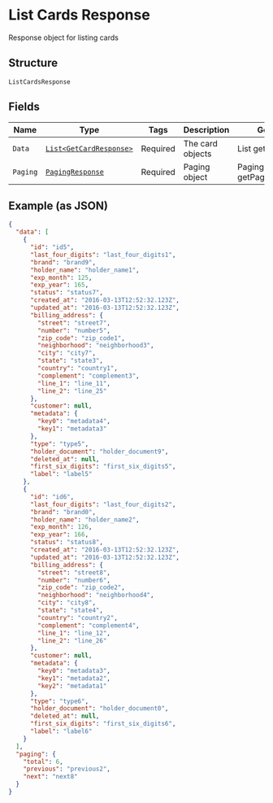 
# List Cards Response

Response object for listing cards

## Structure

`ListCardsResponse`

## Fields

| Name | Type | Tags | Description | Getter | Setter |
|  --- | --- | --- | --- | --- | --- |
| `Data` | [`List<GetCardResponse>`](../../doc/models/get-card-response.md) | Required | The card objects | List<GetCardResponse> getData() | setData(List<GetCardResponse> data) |
| `Paging` | [`PagingResponse`](../../doc/models/paging-response.md) | Required | Paging object | PagingResponse getPaging() | setPaging(PagingResponse paging) |

## Example (as JSON)

```json
{
  "data": [
    {
      "id": "id5",
      "last_four_digits": "last_four_digits1",
      "brand": "brand9",
      "holder_name": "holder_name1",
      "exp_month": 125,
      "exp_year": 165,
      "status": "status7",
      "created_at": "2016-03-13T12:52:32.123Z",
      "updated_at": "2016-03-13T12:52:32.123Z",
      "billing_address": {
        "street": "street7",
        "number": "number5",
        "zip_code": "zip_code1",
        "neighborhood": "neighborhood3",
        "city": "city7",
        "state": "state3",
        "country": "country1",
        "complement": "complement3",
        "line_1": "line_11",
        "line_2": "line_25"
      },
      "customer": null,
      "metadata": {
        "key0": "metadata4",
        "key1": "metadata3"
      },
      "type": "type5",
      "holder_document": "holder_document9",
      "deleted_at": null,
      "first_six_digits": "first_six_digits5",
      "label": "label5"
    },
    {
      "id": "id6",
      "last_four_digits": "last_four_digits2",
      "brand": "brand0",
      "holder_name": "holder_name2",
      "exp_month": 126,
      "exp_year": 166,
      "status": "status8",
      "created_at": "2016-03-13T12:52:32.123Z",
      "updated_at": "2016-03-13T12:52:32.123Z",
      "billing_address": {
        "street": "street8",
        "number": "number6",
        "zip_code": "zip_code2",
        "neighborhood": "neighborhood4",
        "city": "city8",
        "state": "state4",
        "country": "country2",
        "complement": "complement4",
        "line_1": "line_12",
        "line_2": "line_26"
      },
      "customer": null,
      "metadata": {
        "key0": "metadata3",
        "key1": "metadata2",
        "key2": "metadata1"
      },
      "type": "type6",
      "holder_document": "holder_document0",
      "deleted_at": null,
      "first_six_digits": "first_six_digits6",
      "label": "label6"
    }
  ],
  "paging": {
    "total": 6,
    "previous": "previous2",
    "next": "next8"
  }
}
```

